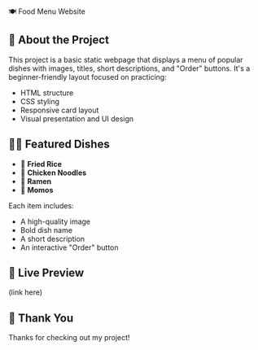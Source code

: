  🍽️ Food Menu Website



## 📌 About the Project

This project is a basic static webpage that displays a menu of popular dishes with images, titles, short descriptions, and "Order" buttons. It's a beginner-friendly layout focused on practicing:

- HTML structure  
- CSS styling  
- Responsive card layout  
- Visual presentation and UI design

## 🧑‍🍳 Featured Dishes

- 🍚 **Fried Rice**
- 🍝 **Chicken Noodles**
- 🍜 **Ramen**
- 🥟 **Momos**

Each item includes:
- A high-quality image  
- Bold dish name  
- A short description  
- An interactive "Order" button 


## 🚀 Live Preview
(link here)

## 🙌 Thank You

Thanks for checking out my project!  

